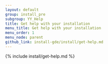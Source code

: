 ```yaml
---
layout: default
group: install_pre
subgroup: YY_Help
title: Get help with your installation
menu_title: Get help with your installation
menu_order: 1
menu_node: parent
github_link: install-gde/install/get-help.md
---
```


{% include install/get-help.md %}

